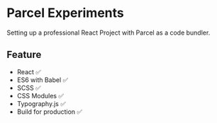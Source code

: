 # Parcel Experiments

Setting up a professional React Project with Parcel as a code bundler.

## Feature

- React :white_check_mark:
- ES6 with Babel :white_check_mark:
- SCSS :white_check_mark:
- CSS Modules :white_check_mark:
- Typography.js :white_check_mark:
- Build for production :white_check_mark: